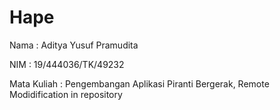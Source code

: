 # Hape
Nama		: Aditya Yusuf Pramudita

NIM			: 19/444036/TK/49232

Mata Kuliah : Pengembangan Aplikasi Piranti Bergerak, Remote Modidification in repository
